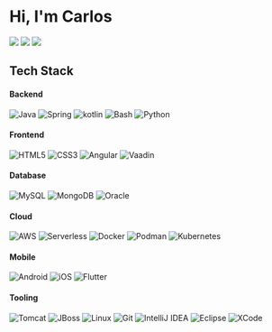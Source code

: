 # Hi, I'm Carlos

[![](https://img.shields.io/badge/LinkedIn-carlos-blue?style=flat-square)](https://www.linkedin.com/in/carlos-alberto-diaz-barboza-7086075a)
[![](https://img.shields.io/badge/Homepage-craftsman.com-brightgreen?style=flat-square)](http://cadb-craftsman.com)
[![](https://img.shields.io/badge/Email-cadb.craftsman%40gmail.com-red?style=flat-square)](mailto:cadb.craftsman@gmail.com)

## Tech Stack

#### Backend

![Java](http://img.shields.io/badge/-Java-007396?style=flat-square&logo=java&logoColor=ffffff)
![Spring](http://img.shields.io/badge/-Spring-6DB33F?style=flat-square&logo=spring&logoColor=ffffff)
![kotlin](http://img.shields.io/badge/-Kotlin-DC322F?style=flat-square&logo=scala&logoColor=ffffff)
![Bash](http://img.shields.io/badge/-Bash-4EAA25?style=flat-square&logo=gnu-bash&logoColor=ffffff)
![Python](http://img.shields.io/badge/-Python-3776AB?style=flat-square&logo=python&logoColor=ffffff)

#### Frontend

![HTML5](http://img.shields.io/badge/-HTML5-E34F26?style=flat-square&logo=html5&logoColor=ffffff)
![CSS3](http://img.shields.io/badge/-CSS3-1572B6?style=flat-square&logo=css3&logoColor=ffffff)
![Angular](http://img.shields.io/badge/-Angular-DD0031?style=flat-square&logo=angular&logoColor=ffffff)
![Vaadin](http://img.shields.io/badge/-Vaadin-1572B6?style=flat-square&logo=vaadin&logoColor=ffffff)

#### Database

![MySQL](http://img.shields.io/badge/-MySQL-003545?style=flat-square&logo=mysql&logoColor=ffffff)
![MongoDB](http://img.shields.io/badge/-MongoDB-005571?style=flat-square&logo=mongodb&logoColor=ffffff)
![Oracle](http://img.shields.io/badge/-Oracle-DC382D?style=flat-square&logo=oracle&logoColor=ffffff)

#### Cloud

![AWS](http://img.shields.io/badge/-AWS-232F3E?style=flat-square&logo=amazon-aws&logoColor=ffffff)
![Serverless](http://img.shields.io/badge/-Serverless-E2231A?style=flat-square&logo=serverless&logoColor=ffffff)
![Docker](http://img.shields.io/badge/-Docker-2496ED?style=flat-square&logo=docker&logoColor=ffffff)
![Podman](http://img.shields.io/badge/-Podman-2496ED?style=flat-square&logo=podman&logoColor=ffffff)
![Kubernetes](http://img.shields.io/badge/-Kubernetes-2496ED?style=flat-square&logo=kubernetes&logoColor=ffffff)

#### Mobile

![Android](http://img.shields.io/badge/-Android-3DDC84?style=flat-square&logo=android&logoColor=ffffff)
![iOS](http://img.shields.io/badge/-E25A1C?style=flat-square&logo=ios&logoColor=ffffff)
![Flutter](http://img.shields.io/badge/-Flutter-1572B6?style=flat-square&logo=flutter&logoColor=ffffff)

#### Tooling

![Tomcat](http://img.shields.io/badge/-Tomcat-2496ED?style=flat-square&logo=tomcat&logoColor=ffffff)
![JBoss](http://img.shields.io/badge/-JBoss-DD0031?style=flat-square&logo=jboss&logoColor=ffffff)
![Linux](http://img.shields.io/badge/-Linux-FCC624?style=flat-square&logo=linux&logoColor=ffffff)
![Git](http://img.shields.io/badge/-Git-F05032?style=flat-square&logo=git&logoColor=ffffff)
![IntelliJ IDEA](http://img.shields.io/badge/-IntelliJ_IDEA-000000?style=flat-square&logo=intellij-idea&logoColor=ffffff)
![Eclipse](http://img.shields.io/badge/-Eclipse-007396?style=flat-square&logo=eclipse&logoColor=ffffff)
![XCode](http://img.shields.io/badge/-XCode-2496ED?style=flat-square&logo=xcode&logoColor=ffffff)
